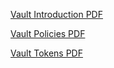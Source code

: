 [Vault Introduction PDF](https://kodekloud.com/wp-content/uploads/2022/08/Vault-Introduction.pdf) 

[Vault Policies PDF](https://kodekloud.com/wp-content/uploads/2022/08/Create-Vault-policies.pdf)

[Vault Tokens PDF](https://kodekloud.com/wp-content/uploads/2022/08/Assess-Vault-Tokens.pdf)
